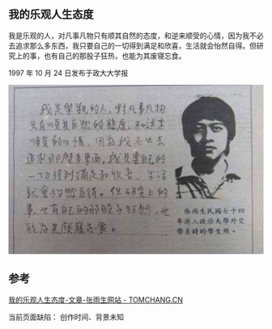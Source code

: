 ## 我的乐观人生态度

我是乐观的人，对凡事凡物只有顺其自然的态度，和逆来顺受的心情，因为我不必去追求那么多东西，我只要自己的一切得到满足和欣喜，生活就会怡然自得。但研究上的事，也有自己的那股子狂热，也能为其废寝忘食。

1997 年 10 月 24 日发布于政大大学报

![](my-optimistic-attitude.jpg)

## 参考

[我的乐观人生态度-文章-张雨生网站 - TOMCHANG.CN](https://tomchang.cn/archive/article/67.html)

当前页面缺陷：
创作时间、背景未知
